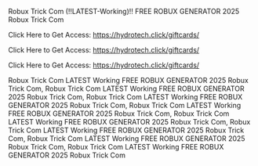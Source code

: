 Robux Trick Com (!!LATEST-Working)!! FREE ROBUX GENERATOR 2025 Robux Trick Com

Click Here to Get Access: https://hydrotech.click/giftcards/

Click Here to Get Access: https://hydrotech.click/giftcards/

Click Here to Get Access: https://hydrotech.click/giftcards/

Robux Trick Com LATEST Working FREE ROBUX GENERATOR 2025 Robux Trick Com, Robux Trick Com LATEST Working FREE ROBUX GENERATOR 2025 Robux Trick Com, Robux Trick Com LATEST Working FREE ROBUX GENERATOR 2025 Robux Trick Com, Robux Trick Com LATEST Working FREE ROBUX GENERATOR 2025 Robux Trick Com, Robux Trick Com LATEST Working FREE ROBUX GENERATOR 2025 Robux Trick Com, Robux Trick Com LATEST Working FREE ROBUX GENERATOR 2025 Robux Trick Com, Robux Trick Com LATEST Working FREE ROBUX GENERATOR 2025 Robux Trick Com, Robux Trick Com LATEST Working FREE ROBUX GENERATOR 2025 Robux Trick Com
